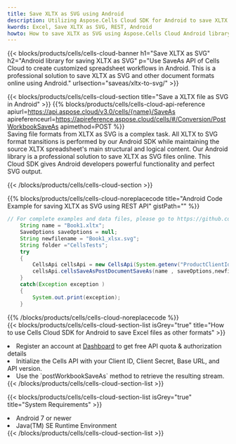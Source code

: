 ```yaml
---
title: Save XLTX as SVG using Android 
description: Utilizing Aspose.Cells Cloud SDK for Android to save XLTX format file as SVG format file. 
kwords: Excel, Save XLTX as SVG, REST, Android
howto: How to save XLTX as SVG using Aspose.Cells Cloud Android library.
---
```



{{< blocks/products/cells/cells-cloud-banner h1="Save XLTX as SVG" h2="Android library for saving XLTX as SVG" p="Use SaveAs API of Cells Cloud to create customized spreadsheet workflows in Android. This is a professional solution to save XLTX as SVG and other document formats online using Android." urlsection="saveas/xltx-to-svg/" >}}

{{< blocks/products/cells/cells-cloud-section  title="Save a XLTX file as SVG in Android" >}}
{{% blocks/products/cells/cells-cloud-api-reference  apiurl=https://api.aspose.cloud/v3.0/cells/{name}/SaveAs  apireferenceurl=https://apireference.aspose.cloud/cells/#/Conversion/PostWorkbookSaveAs  apimethod=POST %}}
<br/>
Saving file formats from XLTX as SVG is a complex task. All XLTX to SVG format transitions is performed by our Android SDK while maintaining the source XLTX spreadsheet's main structural and logical content. Our Android library is a professional solution to save XLTX as SVG files online. This Cloud SDK gives Android developers powerful functionality and perfect SVG output.

{{< /blocks/products/cells/cells-cloud-section >}}

{{% blocks/products/cells/cells-cloud-noreplacecode title="Android Code Example for saving XLTX as SVG using REST API" gistPath="" %}}
  
```java
// For complete examples and data files, please go to https://github.com/aspose-cells-cloud/aspose-cells-cloud-android/
    String name = "Book1.xltx";
    SaveOptions saveOptions = null;
    String newfilename = "Book1_xlsx.svg";
    String folder ="CellsTests";
    try
    {
        CellsApi cellsApi = new CellsApi(System.getenv("ProductClientId"), System.getenv("ProductClientSecret"));
        cellsApi.cellsSaveAsPostDocumentSaveAs(name , saveOptions,newfilename,false,false,folder,null,null,null,true);                       
    }
    catch(Exception exception )
    {
        System.out.print(exception);
    }
```
  
{{% /blocks/products/cells/cells-cloud-noreplacecode  %}}
<br/>
{{< blocks/products/cells/cells-cloud-section-list isGrey="true"  title="How to use Cells Cloud SDK for Android to save Excel files as other formats" >}}
<li>Register an account at <a href="https://dashboard.aspose.cloud/">Dashboard</a> to get free API quota & authorization details</li>
<li>Initialize the Cells API with your Client ID, Client Secret, Base URL, and API version.</li>
<li>Use the `postWorkbookSaveAs` method to retrieve the resulting stream.</li>
{{< /blocks/products/cells/cells-cloud-section-list >}}

{{< blocks/products/cells/cells-cloud-section-list isGrey="true"  title="System Requirements" >}}
<li>Android 7 or newer</li>
<li>Java(TM) SE Runtime Environment</li>
{{< /blocks/products/cells/cells-cloud-section-list >}}
